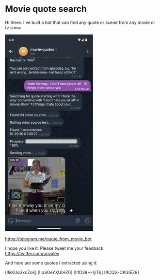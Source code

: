 # Movie quote search

Hi there. I've built a bot that can find any quote or scene from any movie or tv show.

<img src="./quote-from-movie-screenshot.png" alt="drawing" width="290"/>

https://telegram.me/quote_from_movie_bot

I hope you like it. Please tweet me your feedback https://twitter.com/urivalev

And here are some quotes I extracted using it:

[!!iiKUsGxnZok]
[!!oSOeYXUIHZ0]
[!!fD38H-1jlTk]
[!!CQG-CKGIEZ8]
